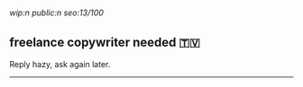 ###### wip:n public:n seo:13/100

## freelance copywriter needed :tuvalu:

Reply hazy, ask again later.


----------


